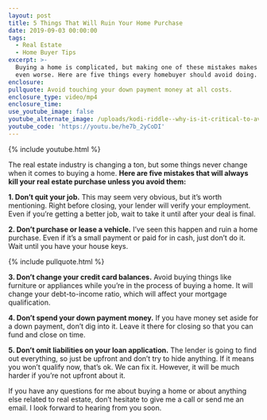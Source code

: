 ```yaml
---
layout: post
title: 5 Things That Will Ruin Your Home Purchase
date: 2019-09-03 00:00:00
tags:
  - Real Estate
  - Home Buyer Tips
excerpt: >-
  Buying a home is complicated, but making one of these mistakes makes things
  even worse. Here are five things every homebuyer should avoid doing.
enclosure:
pullquote: Avoid touching your down payment money at all costs.
enclosure_type: video/mp4
enclosure_time:
use_youtube_image: false
youtube_alternate_image: /uploads/kodi-riddle--why-is-it-critical-to-avoid-these-mistakes-youtube.jpg
youtube_code: 'https://youtu.be/he7b_2yCoDI'
---
```


{% include youtube.html %}

The real estate industry is changing a ton, but some things never change when it comes to buying a home. **Here are five mistakes that will always kill your real estate purchase unless you avoid them:**

**1\. Don’t quit your job.** This may seem very obvious, but it’s worth mentioning. Right before closing, your lender will verify your employment. Even if you’re getting a better job, wait to take it until after your deal is final.

**2\. Don’t purchase or lease a vehicle.** I’ve seen this happen and ruin a home purchase. Even if it’s a small payment or paid for in cash, just don’t do it. Wait until you have your house keys.

{% include pullquote.html %}

**3\. Don’t change your credit card balances.** Avoid buying things like furniture or appliances while you’re in the process of buying a home. It will change your debt-to-income ratio, which will affect your mortgage qualification.

**4\. Don’t spend your down payment money.** If you have money set aside for a down payment, don’t dig into it. Leave it there for closing so that you can fund and close on time.

**5\. Don’t omit liabilities on your loan application.** The lender is going to find out everything, so just be upfront and don’t try to hide anything. If it means you won’t qualify now, that’s ok. We can fix it. However, it will be much harder if you’re not upfront about it.

If you have any questions for me about buying a home or about anything else related to real estate, don’t hesitate to give me a call or send me an email. I look forward to hearing from you soon.<br>&nbsp;